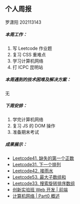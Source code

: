 ## 个人周报

罗潇阳 202113143

##### 本周工作：

1. 写 Leetcode 作业题
2. 复习 CSS 重难点
3. 学习计算机网络
4. 打 ICPC 昆明站

##### 本周遇到的技术困难及解决方案：

无

##### 下周安排：

1. 学完计算机网络
2. 复习 JS 的 DOM 操作
3. 准备期末考试

##### 成果展示：
- [Leetcode41. 缺失的第一个正数](https://ccviolett.github.io/solution/leetcode41/)
- [Leetcode31. 下一个排列](https://ccviolett.github.io/solution/leetcode31/)
- [Leetcode42. 接雨水](https://ccviolett.github.io/solution/leetcode42/)
- [Leetcode53. 最大子数组和](https://ccviolett.github.io/solution/leetcode53/)
- [Leetcode33. 搜索旋转排序数组](https://ccviolett.github.io/solution/leetcode33/)
- [创新实验班 Web 开发 | 前端](https://ccviolett.github.io/posts/42-teamwebfontend/)
- [计算机网络 | Part0 概述](https://ccviolett.github.io/posts/43-teamwebnetwork1/)